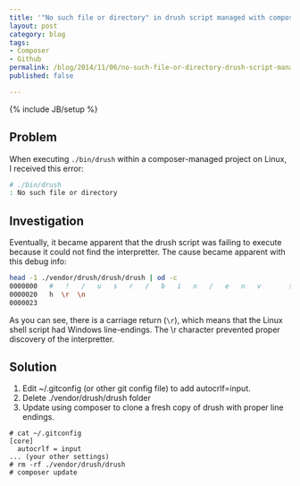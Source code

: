 ```yaml
---
title: '"No such file or directory" in drush script managed with composer (PHP)'
layout: post
category: blog
tags:
- Composer
- Github
permalink: /blog/2014/11/06/no-such-file-or-directory-drush-script-managed-composer
published: false

---
```

{% include JB/setup %}

## Problem

When executing `./bin/drush` within a composer-managed project on Linux, I received this error:
``` sh
# ./bin/drush
: No such file or directory
```

## Investigation

Eventually, it became apparent that the drush script was failing to execute because it could not find the interpretter. The cause became apparent with this debug info:
```sh
head -1 ./vendor/drush/drush/drush | od -c
0000000   #   !   /   u   s   r   /   b   i   n   /   e   n   v       s
0000020   h  \r  \n
0000023
```

As you can see, there is a carriage return (`\r`), which means that the Linux shell script had Windows line-endings.
The \r character prevented proper discovery of the interpretter.

## Solution

1. Edit ~/.gitconfig (or other git config file) to add autocrlf=input.
2. Delete ./vendor/drush/drush folder
3. Update using composer to clone a fresh copy of drush with proper line endings.

```
# cat ~/.gitconfig
[core]
  autocrlf = input
... (your other settings)
# rm -rf ./vendor/drush/drush
# composer update
```
